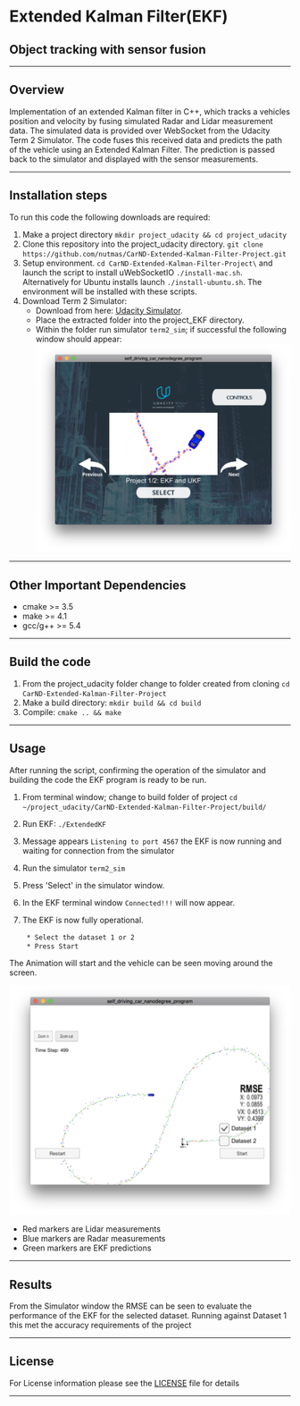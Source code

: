 # Extended Kalman Filter(EKF)
## Object tracking with sensor fusion

---

[//]: # (Image References)

[image1]: ./support/SimulatorStartup.png "Simulator Startup Window"
[image2]: ./support/EKFRunning.png " Simulator Results"


## Overview
Implementation of an extended Kalman filter in C++, which tracks a vehicles position and velocity by fusing simulated Radar and Lidar measurement data. The simulated data is provided over WebSocket from the Udacity Term 2 Simulator. The code fuses this received data and predicts the path of the vehicle using an Extended Kalman Filter. The prediction is passed back to the simulator and displayed with the sensor measurements.

---

## Installation steps

To run this code the following downloads are required:

1. Make a project directory `mkdir project_udacity && cd project_udacity`
2. Clone this repository into the project_udacity directory. `git clone https://github.com/nutmas/CarND-Extended-Kalman-Filter-Project.git`
3. Setup environment. `cd CarND-Extended-Kalman-Filter-Project\` and launch the script to install uWebSocketIO `./install-mac.sh`. Alternatively for Ubuntu installs launch `./install-ubuntu.sh`. The environment will be installed with these scripts.
4. Download Term 2 Simulator: 
      * Download from here: [Udacity Simulator](https://github.com/udacity/self-driving-car-sim/releases).
      * Place the extracted folder into the project_EKF directory. 
      * Within the folder run simulator `term2_sim`; if successful the following window should appear:
      ![alt text][image1]

---

## Other Important Dependencies

* cmake >= 3.5
* make >= 4.1 
* gcc/g++ >= 5.4

---

## Build the code

1. From the project_udacity folder change to folder created from cloning `cd CarND-Extended-Kalman-Filter-Project`
2. Make a build directory: `mkdir build && cd build`
3. Compile: `cmake .. && make` 

---

## Usage

After running the script, confirming the operation of the simulator and building the code the EKF program is ready to be run.

1. From terminal window; change to build folder of project `cd ~/project_udacity/CarND-Extended-Kalman-Filter-Project/build/`
2. Run EKF: `./ExtendedKF `
3. Message appears `Listening to port 4567` the EKF is now running and waiting for connection from the simulator
4. Run the simulator `term2_sim`
5. Press 'Select' in the simulator window.
6. In the EKF terminal window `Connected!!!` will now appear.
7. The EKF is now fully operational.

        * Select the dataset 1 or 2
        * Press Start

The Animation will start and the vehicle can be seen moving around the screen.

![alt text][image2]

* Red markers are Lidar measurements
* Blue markers are Radar measurements
* Green markers are EKF predictions

---

## Results

From the Simulator window the RMSE can be seen to evaluate the performance of the EKF for the selected dataset. Running against Dataset 1 this met the accuracy requirements of the project

---

## License

For License information please see the [LICENSE](./LICENSE) file for details

---

